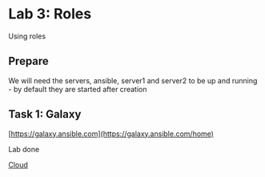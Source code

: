 # Lab 3: Roles

Using roles

## Prepare

We will need the servers, ansible, server1 and server2 to be up and running - by default they are started after creation

## Task 1: Galaxy

[https://galaxy.ansible.com](https://galaxy.ansible.com/home)


Lab done

[Cloud](../lab05/lab5.md)
